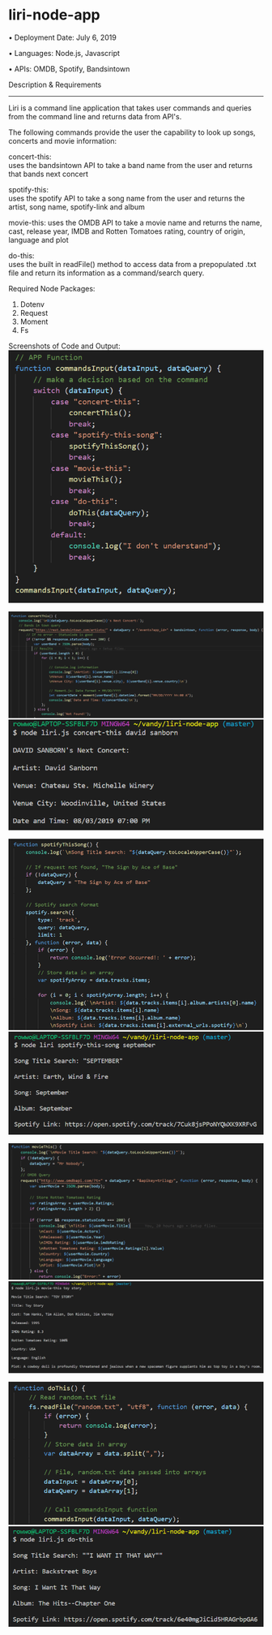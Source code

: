﻿# liri-node-app

•	Deployment Date: July 6, 2019

•	Languages: Node.js, Javascript

•	APIs: OMDB, Spotify, Bandsintown


Description & Requirements
________________________________________
Liri is a command line application that takes user commands and queries from the command line and returns data from API's. 


The following commands provide the user the capability to look up songs, concerts and movie information:

concert-this:	
uses the bandsintown API to take a band name from the user and returns that bands next concert

spotify-this:	
uses the spotify API to take a song name from the user and returns the artist, song name, spotify-link and album

movie-this:	
uses the OMDB API to take a movie name and returns the name, cast, release year, IMDB and Rotten Tomatoes rating, country of origin, language and plot

do-this:	
uses the built in readFile() method to access data from a prepopulated .txt file and return its information as a command/search query.


Required Node Packages:
1.	Dotenv
2.	Request
3.	Moment
4.	Fs


Screenshots of Code and Output:
 ![image of APP](/images/liri1app.png)

![image of concertThis](/images/liri2concert1.png)
![image of concert-this](/images/liri3concert1.png)

![image of concertThis](/images/liri4spot1.png)
![image of concert-this](/images/liri5spot1.png)

![image of concertThis](/images/liri6movie1.png)
![image of concert-this](/images/liri7movie1.png)

![image of concertThis](/images/liri8dothis1.png)
![image of concert-this](/images/liri9dothis1.png)
